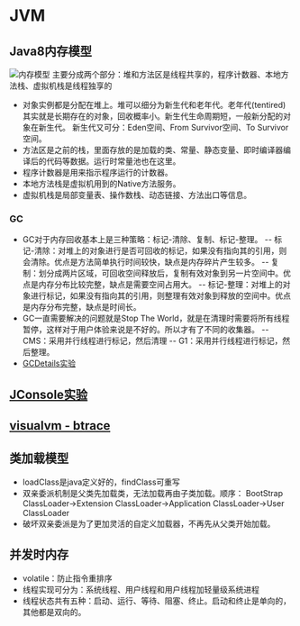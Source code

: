# JVM
## Java8内存模型
![内存模型](https://camo.githubusercontent.com/a66819fd82c6adfa69b368edf3c52b1fa9cdc89d/68747470733a2f2f6d792d626c6f672d746f2d7573652e6f73732d636e2d6265696a696e672e616c6979756e63732e636f6d2f323031392d332f4a564de8bf90e8a18ce697b6e695b0e68daee58cbae59f9f2e706e67)
主要分成两个部分：堆和方法区是线程共享的，程序计数器、本地方法栈、虚拟机栈是线程独享的
- 对象实例都是分配在堆上。堆可以细分为新生代和老年代。老年代(tentired)其实就是长期存在的对象，回收概率小。新生代生命周期短，一般新分配的对象在新生代。
    新生代又可分：Eden空间、From Survivor空间、To Survivor空间。
- 方法区是之前的栈，里面存放的是加载的类、常量、静态变量、即时编译器编译后的代码等数据。运行时常量池也在这里。
- 程序计数器是用来指示程序运行的计数器。
- 本地方法栈是虚拟机用到的Native方法服务。
- 虚拟机栈是局部变量表、操作数栈、动态链接、方法出口等信息。
### GC
- GC对于内存回收基本上是三种策略：标记-清除、复制、标记-整理。
-- 标记-清除：对堆上的对象进行是否可回收的标记，如果没有指向其的引用，则会清除。优点是方法简单执行时间较快，缺点是内存碎片产生较多。
-- 复制：划分成两片区域，可回收空间释放后，复制有效对象到另一片空间中。优点是内存分布比较完整，缺点是需要空间占用大。
-- 标记-整理：对堆上的对象进行标记，如果没有指向其的引用，则整理有效对象到释放的空间中。优点是内存分布完整，缺点是时间长。
- GC一直需要解决的问题就是Stop The World，就是在清理时需要将所有线程暂停，这样对于用户体验来说是不好的。所以才有了不同的收集器。
-- CMS：采用并行线程进行标记，然后清理
-- G1：采用并行线程进行标记，然后整理。
- [GCDetails实验](../../src/main/java/com/vaga/java/jvm/gc/testAllocation.java)
## [JConsole实验](../../src/main/java/com/vaga/java/jvm/jconsole/MonitoringTest.java)
## [visualvm - btrace](../../src/main/java/com/vaga/java/jvm/visualvm/btrace/BTraceTest.java)
## 类加载模型
- loadClass是java定义好的，findClass可重写
- 双亲委派机制是父类先加载类，无法加载再由子类加载。顺序：
BootStrap ClassLoader->Extension ClassLoader->Application ClassLoader->User ClassLoader
- 破坏双亲委派是为了更加灵活的自定义加载器，不再先从父类开始加载。
## 并发时内存
- volatile：防止指令重排序
- 线程实现可分为：系统线程、用户线程和用户线程加轻量级系统进程
- 线程状态共有五种：启动、运行、等待、阻塞、终止。启动和终止是单向的，其他都是双向的。